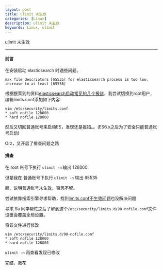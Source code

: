 ```yaml
---
layout: post
title: ulimit 未生效
categories: [Linux]
description: ulimit 未生效
keywords: Linux, ulimit
---
```


ulimit 未生效

---

#### 前言

在安装启动 elasticsearch 时遇些问题。

`max file descriptors [65535] for elasticsearch process is too low, increase to at least [65536]`

根据搜索到的资料[elasticsearch启动常见的几个报错](https://www.jianshu.com/p/2285f1f8ec21)，我尝试切换到root用户，编辑limits.conf添加如下内容

``` 
vim /etc/security/limits.conf
* soft nofile 128000
* hard nofile 128000
```

然后又切回普通账号来启动ES，发现还是报错。。(ES6.x之后为了安全只能普通账号启动)

Orz，又开启了排查问题之路

#### 排查

在 root 账号下执行 `ulimit -n` 输出 128000

但是我在 普通账号下执行 `ulimit -n` 输出 65535

额。说明普通账号未生效，百思不解。

尝试依靠搜索引擎寻求帮助，找到[limits.conf不生效问题](https://blog.csdn.net/weixin_34331102/article/details/92789331)也没解决问题

寻求 Sa 同学帮忙之后了解到这个`/etc/security/limits.d/90-nofile.conf`文件设置会覆盖全局设置。

将该文件进行修改

``` 
vim /etc/security/limits.d/90-nofile.conf
* soft nofile 128000
* hard nofile 128000
```

`ulimit -n` 再查看发现已修改

完结、撒花






